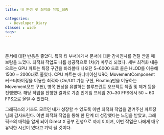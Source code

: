```yaml
---
title: 내 인생 첫 최적화 작업_최종

categories:
  - Developer_Diary
classes : wide
tags:
---
```

<br>

문서에 대한 반응은 좋았다. 특히 타 부서에게서 문서에 대한 감사인사를 전달 받을 때 보람을 느꼈다. 최적화 작업도 나름 성공적으로 1차(?) 마무리 되었다. 세부 최적화 내용으로는 GPU 파트는 특정 구간을 바라볼때 나오던 5~6000 드로 콜은 HLOD를 이용해 1500 ~ 2000대로 줄였다. CPU 파트는 애니메이션 URO, MovementComponent 커스터마이징을 이용한 최적화 (On/Off 기능 구현, Floating만을 이용하는 Movement모드 구현), 병목 현상을 유발하는 블루프린트 오브젝트 색출 및 제거 등을 진행했다. 
해당 작업을 진행한 결과로 기존 인게임 프레임 20~30 FPS에서 50 ~ 60 FPS으로 올릴 수 있었다. 

그래픽스의 기초도 모르던 내가 성장할 수 있도록 이번 최적화 작업을 맏겨주신 파트장님께 감사드린다. 이번 최적화 작업을 통해 한 단계 더 성장했다는 느낌을 받았고, 그래픽스의 매력을 알게 되어 Direct X 공부 진행으로 까지 이어져, 이번 작업은 나에게 매우 유익한 시간이 였다고 기억 될 것이다.


